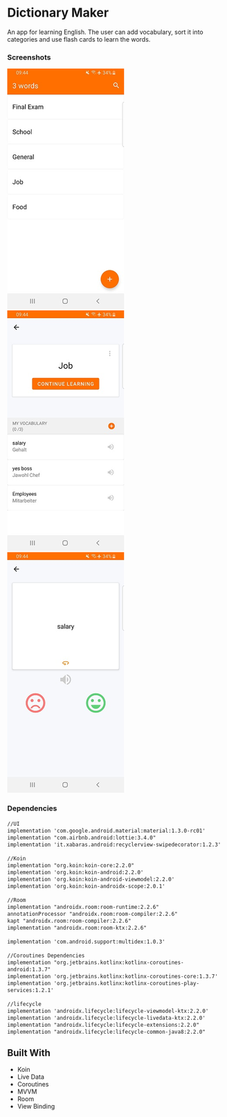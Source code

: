 # Dictionary Maker

An app for learning English. The user can add vocabulary, sort it into categories and use flash cards to learn the words.

### Screenshots

![Screenshot 1](screenshots/screen_1.png)
![Screenshot 2](screenshots/screen_2.png)
![Screenshot 3](screenshots/screen_3.png)

### Dependencies

    //UI
    implementation 'com.google.android.material:material:1.3.0-rc01'
    implementation "com.airbnb.android:lottie:3.4.0"
    implementation 'it.xabaras.android:recyclerview-swipedecorator:1.2.3'

    //Koin
    implementation "org.koin:koin-core:2.2.0"
    implementation 'org.koin:koin-android:2.2.0'
    implementation 'org.koin:koin-android-viewmodel:2.2.0'
    implementation 'org.koin:koin-androidx-scope:2.0.1'

    //Room
    implementation "androidx.room:room-runtime:2.2.6"
    annotationProcessor "androidx.room:room-compiler:2.2.6"
    kapt "androidx.room:room-compiler:2.2.6"
    implementation "androidx.room:room-ktx:2.2.6"

    implementation 'com.android.support:multidex:1.0.3'

    //Coroutines Dependencies
    implementation "org.jetbrains.kotlinx:kotlinx-coroutines-android:1.3.7"
    implementation 'org.jetbrains.kotlinx:kotlinx-coroutines-core:1.3.7'
    implementation 'org.jetbrains.kotlinx:kotlinx-coroutines-play-services:1.2.1'

    //lifecycle
    implementation 'androidx.lifecycle:lifecycle-viewmodel-ktx:2.2.0'
    implementation 'androidx.lifecycle:lifecycle-livedata-ktx:2.2.0'
    implementation "androidx.lifecycle:lifecycle-extensions:2.2.0"
    implementation "androidx.lifecycle:lifecycle-common-java8:2.2.0"


## Built With

- Koin 
- Live Data 
- Coroutines 
- MVVM 
- Room 
- View Binding

